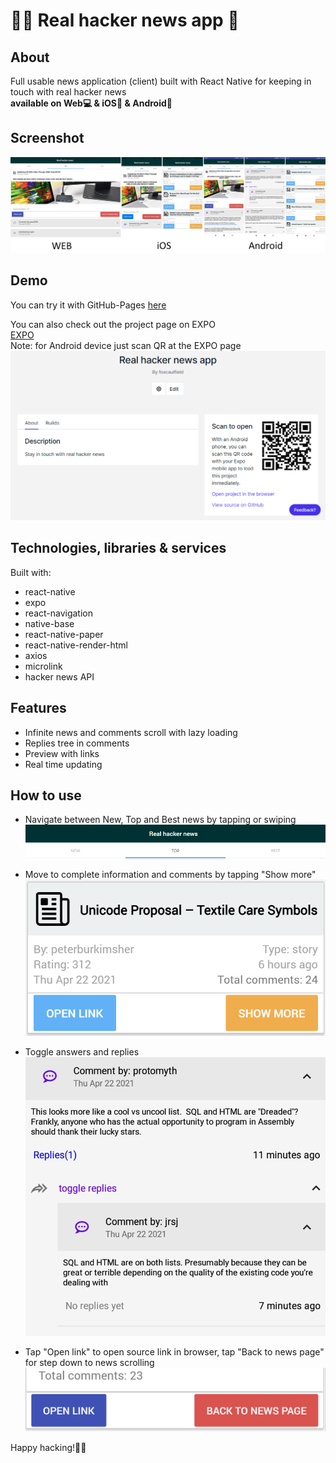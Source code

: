 # 🐱‍👤 Real hacker news app 📰

## About

Full usable news application (client) built with React Native for keeping in
touch with real hacker news  
 **available on Web💻 & iOS🍏 & Android📱**

## Screenshot

![](./screenshots/screenshotMain4.png)

## Demo

You can try it with GitHub-Pages
[here](https://foxcaulfield.github.io/real-hacker-news-app/)

You can also check out the project page on EXPO  
 [EXPO](https://expo.io/@foxcaulfield/projects/real-hacker-news-app)  
 Note: for Android device just scan QR at the EXPO page  
 ![](./screenshots/screenshotExpo2.png)

## Technologies, libraries & services

Built with:

- react-native
- expo
- react-navigation
- native-base
- react-native-paper
- react-native-render-html
- axios
- microlink
- hacker news API

## Features

- Infinite news and comments scroll with lazy loading
- Replies tree in comments
- Preview with links
- Real time updating

## How to use

- Navigate between New, Top and Best news by tapping or swiping
  ![](./screenshots/screenshotTabs.png)

- Move to complete information and comments by tapping "Show more"
  ![](./screenshots/screenshotShowMore.png)

- Toggle answers and replies  
  ![](./screenshots/screenshotReplies.png)

- Tap "Open link" to open source link in browser, tap "Back to news page" for
  step down to news scrolling  
   ![](./screenshots/screenshotOpenLink.png)

Happy hacking!🐱‍👤
